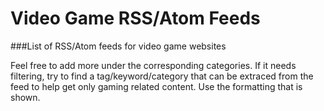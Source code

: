 # Video Game RSS/Atom Feeds
###List of RSS/Atom feeds for video game websites

Feel free to add more under the corresponding categories. If it needs filtering, try to find a tag/keyword/category that can be extraced from the feed to help get only gaming related content. Use the formatting that is shown.
